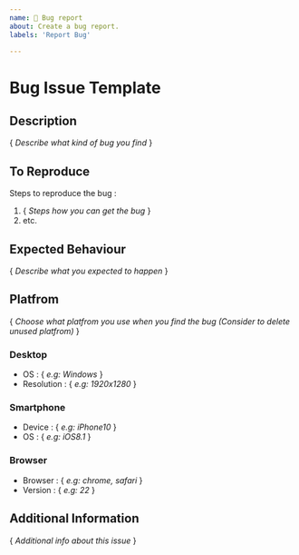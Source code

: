 ```yaml
---
name: 🐛 Bug report
about: Create a bug report.
labels: 'Report Bug'

---
```


# Bug Issue Template
## Description
{ *Describe what kind of bug you find* }

## To Reproduce
Steps to reproduce the bug :

1. { *Steps how you can get the bug* }
2. etc.
## Expected Behaviour
{ *Describe what you expected to happen* }

## Platfrom
{ *Choose what platfrom you use when you find the bug (Consider to delete unused platfrom)* }
### Desktop
- OS        : { *e.g: Windows* }
- Resolution : { *e.g: 1920x1280* }

### Smartphone
- Device    : { *e.g: iPhone10* }
- OS        : { *e.g: iOS8.1* }

### Browser
- Browser   : { *e.g: chrome, safari* }
- Version   : { *e.g: 22* }

## Additional Information
{ *Additional info about this issue* }